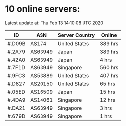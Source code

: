# 10 online servers:

Latest update at: Thu Feb 13 14:10:08 UTC 2020

| ID | ASN | Server Country | Online |
| -- | --- | -------------- | ------ |
| #.D09B | AS174 | United States | 389 hrs |
| #.2A79 | AS63949 | Japan | 389 hrs |
| #.42A0 | AS63949 | Japan | 4 hrs |
| #.7F1D | AS63949 | Singapore | 560 hrs |
| #.9FC3 | AS53889 | United States | 407 hrs |
| #.D827 | AS20150 | United States | 65 hrs |
| #.05ED | AS16509 | Japan | 15 hrs |
| #.4DA9 | AS14061 | Singapore | 12 hrs |
| #.DA21 | AS63949 | Singapore | 3 hrs |
| #.679D | AS63949 | Singapore | 1 hrs |

